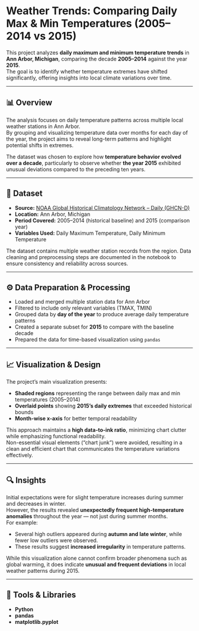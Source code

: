 # Weather Trends: Comparing Daily Max & Min Temperatures (2005–2014 vs 2015)

This project analyzes **daily maximum and minimum temperature trends** in **Ann Arbor, Michigan**, comparing the decade **2005–2014** against the year **2015**.  
The goal is to identify whether temperature extremes have shifted significantly, offering insights into local climate variations over time.

---

## 📊 Overview

The analysis focuses on daily temperature patterns across multiple local weather stations in Ann Arbor.  
By grouping and visualizing temperature data over months for each day of the year, the project aims to reveal long-term patterns and highlight potential shifts in extremes.

The dataset was chosen to explore how **temperature behavior evolved over a decade**, particularly to observe whether **the year 2015** exhibited unusual deviations compared to the preceding ten years.

---

## 🧾 Dataset

- **Source:** [NOAA Global Historical Climatology Network – Daily (GHCN-D)](https://www.ncei.noaa.gov/products/land-based-station/global-historical-climatology-network-daily)  
- **Location:** Ann Arbor, Michigan  
- **Period Covered:** 2005–2014 (historical baseline) and 2015 (comparison year)  
- **Variables Used:** Daily Maximum Temperature, Daily Minimum Temperature  

The dataset contains multiple weather station records from the region. Data cleaning and preprocessing steps are documented in the notebook to ensure consistency and reliability across sources.

---

## ⚙️ Data Preparation & Processing

- Loaded and merged multiple station data for Ann Arbor  
- Filtered to include only relevant variables (TMAX, TMIN)  
- Grouped data by **day of the year** to produce average daily temperature patterns  
- Created a separate subset for **2015** to compare with the baseline decade  
- Prepared the data for time-based visualization using `pandas`

---

## 📈 Visualization & Design

The project’s main visualization presents:

- **Shaded regions** representing the range between daily max and min temperatures (2005–2014)  
- **Overlaid points** showing **2015’s daily extremes** that exceeded historical bounds  
- **Month-wise x-axis** for better temporal readability  

This approach maintains a **high data-to-ink ratio**, minimizing chart clutter while emphasizing functional readability.  
Non-essential visual elements (“chart junk”) were avoided, resulting in a clean and efficient chart that communicates the temperature variations effectively.

---

## 🔍 Insights

Initial expectations were for slight temperature increases during summer and decreases in winter.  
However, the results revealed **unexpectedly frequent high-temperature anomalies** throughout the year — not just during summer months.  
For example:
- Several high outliers appeared during **autumn and late winter**, while fewer low outliers were observed.  
- These results suggest **increased irregularity** in temperature patterns.

While this visualization alone cannot confirm broader phenomena such as global warming, it does indicate **unusual and frequent deviations** in local weather patterns during 2015.

---

## 🧩 Tools & Libraries

- **Python**
- **pandas**
- **matplotlib.pyplot**